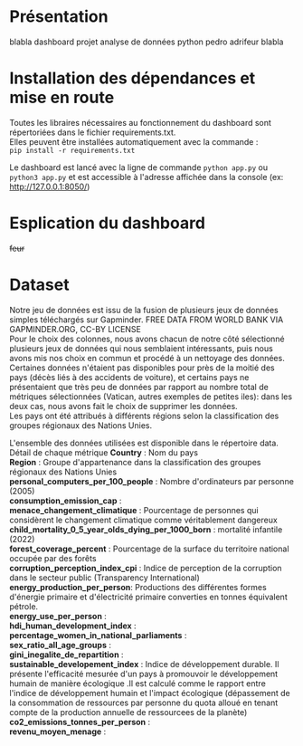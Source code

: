 # Présentation
blabla dashboard projet analyse de données python pedro adrifeur blabla

# Installation des dépendances et mise en route
Toutes les libraires nécessaires au fonctionnement du dashboard sont répertoriées dans le fichier requirements.txt.  
Elles peuvent être installées automatiquement avec la commande :  
`pip install -r requirements.txt`

Le dashboard est lancé avec la ligne de commande `python app.py` ou `python3 app.py` et est accessible à l'adresse affichée dans la console (ex: http://127.0.0.1:8050/)

# Esplication du dashboard
~~feur~~  
# Dataset  
Notre jeu de données est issu de la fusion de plusieurs jeux de données simples téléchargés sur Gapminder.  FREE DATA FROM WORLD BANK VIA GAPMINDER.ORG, CC-BY LICENSE  
Pour le choix des colonnes, nous avons chacun de notre côté sélectionné plusieurs jeux de données qui nous semblaient intéressants, puis nous avons mis nos choix en commun et procédé à un nettoyage des données. Certaines données n'étaient pas disponibles pour près de la moitié des pays (décès liés à des accidents de voiture), et certains pays ne présentaient que très peu de données par rapport au nombre total de métriques sélectionnées (Vatican, autres exemples de petites iles): dans les deux cas, nous avons fait le choix de supprimer les données.  
Les pays ont été attribués à différents régions selon la classification des groupes régionaux des Nations Unies.

L'ensemble des données utilisées est disponible dans le répertoire data.  
Détail de chaque métrique
**Country** : Nom du pays  
**Region** : Groupe d'appartenance dans la classification des groupes régionaux des Nations Unies  
**personal_computers_per_100_people** : Nombre d'ordinateurs par personne (2005)  
**consumption_emission_cap** :  
**menace_changement_climatique** : Pourcentage de personnes qui considèrent le changement climatique comme véritablement dangereux  
**child_mortality_0_5_year_olds_dying_per_1000_born** : mortalité infantile (2022)  
**forest_coverage_percent** :  Pourcentage de la surface du territoire national occupée par des forêts  
**corruption_perception_index_cpi** :  Indice de perception de la corruption  dans le secteur public (Transparency International)  
**energy_production_per_person**: Productions des différentes formes d'énergie primaire et d'électricité primaire converties en tonnes équivalent pétrole.  
**energy_use_per_person** :  
**hdi_human_development_index** :  
**percentage_women_in_national_parliaments** :  
**sex_ratio_all_age_groups** :  
**gini_inegalite_de_repartition** :  
**sustainable_developement_index** : Indice de développement durable. Il présente l'efficacité mesurée d'un pays à promouvoir le développement humain de manière écologique .Il est calculé comme le rapport entre l'indice de développement humain et l'impact écologique (dépassement de la consommation de ressources par personne du quota alloué en tenant compte de la production annuelle de ressourcees de la planète)  
**co2_emissions_tonnes_per_person** :  
**revenu_moyen_menage** :  














